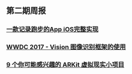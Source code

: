 
## 第二期周报

### [一款记录跑步的App iOS完整实现](https://github.com/moshuqi/YSRun)
### [WWDC 2017 - Vision 图像识别框架的使用](http://www.cocoachina.com/ios/20170801/20061.html)
### [9 个你可能感兴趣的 ARKit 虚拟现实小项目](http://www.cocoachina.com/ios/20170802/20108.html)